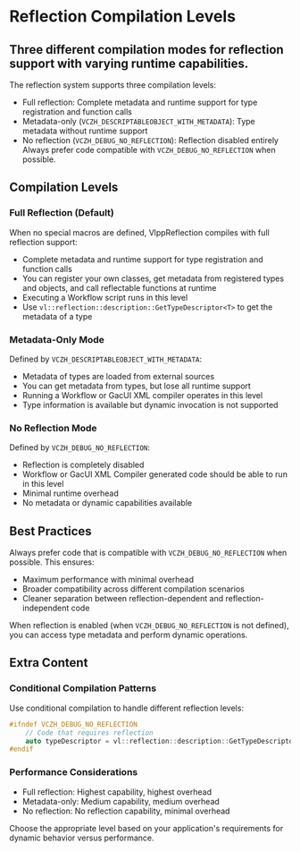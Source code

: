 # Reflection Compilation Levels

## Three different compilation modes for reflection support with varying runtime capabilities.

The reflection system supports three compilation levels:
- Full reflection: Complete metadata and runtime support for type registration and function calls
- Metadata-only (`VCZH_DESCRIPTABLEOBJECT_WITH_METADATA`): Type metadata without runtime support
- No reflection (`VCZH_DEBUG_NO_REFLECTION`): Reflection disabled entirely
Always prefer code compatible with `VCZH_DEBUG_NO_REFLECTION` when possible.

## Compilation Levels

### Full Reflection (Default)
When no special macros are defined, VlppReflection compiles with full reflection support:
- Complete metadata and runtime support for type registration and function calls
- You can register your own classes, get metadata from registered types and objects, and call reflectable functions at runtime
- Executing a Workflow script runs in this level
- Use `vl::reflection::description::GetTypeDescriptor<T>` to get the metadata of a type

### Metadata-Only Mode
Defined by `VCZH_DESCRIPTABLEOBJECT_WITH_METADATA`:
- Metadata of types are loaded from external sources
- You can get metadata from types, but lose all runtime support
- Running a Workflow or GacUI XML compiler operates in this level
- Type information is available but dynamic invocation is not supported

### No Reflection Mode
Defined by `VCZH_DEBUG_NO_REFLECTION`:
- Reflection is completely disabled
- Workflow or GacUI XML Compiler generated code should be able to run in this level
- Minimal runtime overhead
- No metadata or dynamic capabilities available

## Best Practices

Always prefer code that is compatible with `VCZH_DEBUG_NO_REFLECTION` when possible. This ensures:
- Maximum performance with minimal overhead
- Broader compatibility across different compilation scenarios
- Cleaner separation between reflection-dependent and reflection-independent code

When reflection is enabled (when `VCZH_DEBUG_NO_REFLECTION` is not defined), you can access type metadata and perform dynamic operations.

## Extra Content

### Conditional Compilation Patterns

Use conditional compilation to handle different reflection levels:

```cpp
#ifndef VCZH_DEBUG_NO_REFLECTION
    // Code that requires reflection
    auto typeDescriptor = vl::reflection::description::GetTypeDescriptor<MyClass>();
#endif
```

### Performance Considerations

- Full reflection: Highest capability, highest overhead
- Metadata-only: Medium capability, medium overhead  
- No reflection: No reflection capability, minimal overhead

Choose the appropriate level based on your application's requirements for dynamic behavior versus performance.